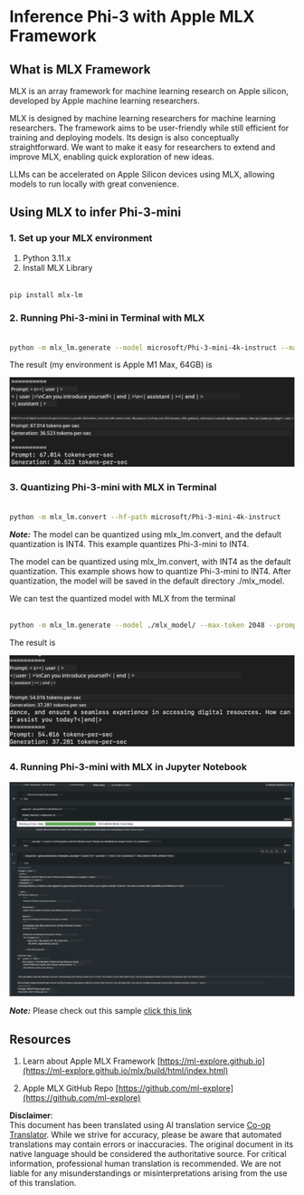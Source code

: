 <!--
CO_OP_TRANSLATOR_METADATA:
{
  "original_hash": "dcb656f3d206fc4968e236deec5d4384",
  "translation_date": "2025-07-17T10:02:59+00:00",
  "source_file": "md/03.FineTuning/03.Inference/MLX_Inference.md",
  "language_code": "en"
}
-->
# **Inference Phi-3 with Apple MLX Framework**

## **What is MLX Framework**

MLX is an array framework for machine learning research on Apple silicon, developed by Apple machine learning researchers.

MLX is designed by machine learning researchers for machine learning researchers. The framework aims to be user-friendly while still efficient for training and deploying models. Its design is also conceptually straightforward. We want to make it easy for researchers to extend and improve MLX, enabling quick exploration of new ideas.

LLMs can be accelerated on Apple Silicon devices using MLX, allowing models to run locally with great convenience.

## **Using MLX to infer Phi-3-mini**

### **1. Set up your MLX environment**

1. Python 3.11.x  
2. Install MLX Library


```bash

pip install mlx-lm

```

### **2. Running Phi-3-mini in Terminal with MLX**


```bash

python -m mlx_lm.generate --model microsoft/Phi-3-mini-4k-instruct --max-token 2048 --prompt  "<|user|>\nCan you introduce yourself<|end|>\n<|assistant|>"

```

The result (my environment is Apple M1 Max, 64GB) is

![Terminal](../../../../../translated_images/01.5cf57df8f7407cf9281c0237f4e69c3728b8817253aad0835d14108b07c83c88.en.png)

### **3. Quantizing Phi-3-mini with MLX in Terminal**


```bash

python -m mlx_lm.convert --hf-path microsoft/Phi-3-mini-4k-instruct

```

***Note:*** The model can be quantized using mlx_lm.convert, and the default quantization is INT4. This example quantizes Phi-3-mini to INT4.

The model can be quantized using mlx_lm.convert, with INT4 as the default quantization. This example shows how to quantize Phi-3-mini to INT4. After quantization, the model will be saved in the default directory ./mlx_model.

We can test the quantized model with MLX from the terminal


```bash

python -m mlx_lm.generate --model ./mlx_model/ --max-token 2048 --prompt  "<|user|>\nCan you introduce yourself<|end|>\n<|assistant|>"

```

The result is

![INT4](../../../../../translated_images/02.7b188681a8eadbc111aba8d8006e4b3671788947a99a46329261e169dd2ec29f.en.png)


### **4. Running Phi-3-mini with MLX in Jupyter Notebook**


![Notebook](../../../../../translated_images/03.b9705a3a5aaa89f9eb0ca04c1a4565dfe4a5e8cc68604227d2eab149fef1d3c7.en.png)

***Note:*** Please check out this sample [click this link](../../../../../code/03.Inference/MLX/MLX_DEMO.ipynb)


## **Resources**

1. Learn about Apple MLX Framework [https://ml-explore.github.io](https://ml-explore.github.io/mlx/build/html/index.html)

2. Apple MLX GitHub Repo [https://github.com/ml-explore](https://github.com/ml-explore)

**Disclaimer**:  
This document has been translated using AI translation service [Co-op Translator](https://github.com/Azure/co-op-translator). While we strive for accuracy, please be aware that automated translations may contain errors or inaccuracies. The original document in its native language should be considered the authoritative source. For critical information, professional human translation is recommended. We are not liable for any misunderstandings or misinterpretations arising from the use of this translation.
